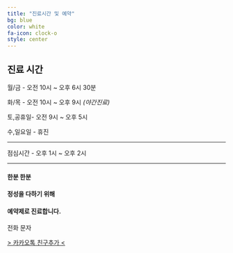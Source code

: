 ```yaml
---
title: "진료시간 및 예약"
bg: blue
color: white
fa-icon: clock-o
style: center
---
```


## 진료 시간

월/금  - 오전 10시 ~ 오후 6시 30분

화/목  -  오전 10시 ~ 오후 9시 *(야간진료)*

토,공휴일- 오전 9시 ~ 오후 5시

수,일요일 - 휴진

---

점심시간 - 오후 1시 ~ 오후 2시

---

#### **한분 한분**

#### **정성을 다하기 위해**

#### **예약제로 진료합니다.**



<a herf = "tel:0222367585">전화</a>
<a herf = "sms:01044337585">문자</a>

[> 카카오톡 친구추가 <](http://goto.kakao.com/@yaksuinuri)
